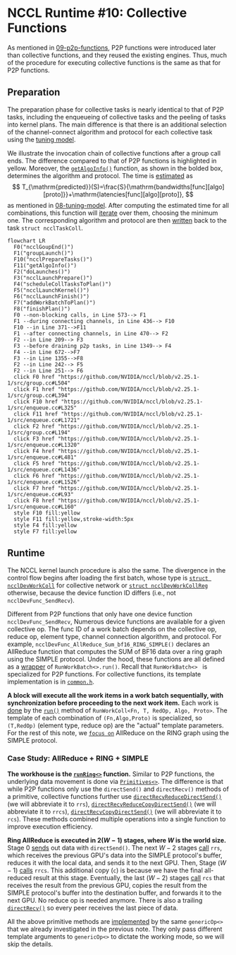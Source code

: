 # NCCL Runtime #10: Collective Functions

As mentioned in [09-p2p-functions](09-p2p-functions.md), P2P functions were introduced later than collective functions, and they reused the existing engines. Thus, much of the procedure for executing collective functions is the same as that for P2P functions.

## Preparation

The preparation phase for collective tasks is nearly identical to that of P2P tasks, including the enqueueing of collective tasks and the peeling of tasks into kernel plans. The main difference is that there is an additional selection of the channel-connect algorithm and protocol for each collective task using the [tuning model](08-tuning-model.md).

We illustrate the invocation chain of collective functions after a group call ends. The difference compared to that of P2P functions is highlighted in yellow. Moreover, the [`getAlgoInfo()`](https://github.com/NVIDIA/nccl/blob/v2.25.1-1/src/enqueue.cc#L1721) function, as shown in the bolded box, determines the algorithm and protocol. The time is [estimated](https://github.com/NVIDIA/nccl/blob/v2.25.1-1/src/graph/tuning.cc#L544) as
$$
T_{\mathrm{predicted}}(S)=\frac{S}{\mathrm{bandwidths[func][algo][proto]}}+\mathrm{latencies[func][algo][proto]},
$$
as mentioned in [08-tuning-model](08-tuning-model.md). After computing the estimated time for all combinations, this function will [iterate](https://github.com/NVIDIA/nccl/blob/v2.25.1-1/src/enqueue.cc#L1638-L1647) over them, choosing the minimum one. The corresponding algorithm and protocol are then [written](https://github.com/NVIDIA/nccl/blob/v2.25.1-1/src/enqueue.cc#L1649-L1650) back to the task `struct ncclTaskColl`.

```mermaid
flowchart LR
  F0("ncclGoupEnd()")
  F1("groupLaunch()")
  F10("ncclPrepareTasks()")
  F11("getAlgoInfo()")
  F2("doLaunches()")
  F3("ncclLaunchPrepare()")
  F4("scheduleCollTasksToPlan()")
  F5("ncclLaunchKernel()")
  F6("ncclLaunchFinish()")
  F7("addWorkBatchToPlan()")
  F8("finishPlan()")
  F0 --non-blocking calls, in Line 573--> F1
  F1 --during connecting channels, in Line 436--> F10
  F10 --in Line 371-->F11
  F1 --after connecting channels, in Line 470--> F2
  F2 --in Line 209--> F3
  F3 --before draining p2p tasks, in Line 1349--> F4
  F4 --in Line 672-->F7
  F3 --in Line 1355-->F8
  F2 --in Line 242--> F5
  F2 --in Line 251--> F6
  click F0 href "https://github.com/NVIDIA/nccl/blob/v2.25.1-1/src/group.cc#L504"
  click F1 href "https://github.com/NVIDIA/nccl/blob/v2.25.1-1/src/group.cc#L394"
  click F10 href "https://github.com/NVIDIA/nccl/blob/v2.25.1-1/src/enqueue.cc#L325"
  click F11 href "https://github.com/NVIDIA/nccl/blob/v2.25.1-1/src/enqueue.cc#L1721"
  click F2 href "https://github.com/NVIDIA/nccl/blob/v2.25.1-1/src/group.cc#L194"
  click F3 href "https://github.com/NVIDIA/nccl/blob/v2.25.1-1/src/enqueue.cc#L1320"
  click F4 href "https://github.com/NVIDIA/nccl/blob/v2.25.1-1/src/enqueue.cc#L481"
  click F5 href "https://github.com/NVIDIA/nccl/blob/v2.25.1-1/src/enqueue.cc#L1436"
  click F6 href "https://github.com/NVIDIA/nccl/blob/v2.25.1-1/src/enqueue.cc#L1526"
  click F7 href "https://github.com/NVIDIA/nccl/blob/v2.25.1-1/src/enqueue.cc#L93"
  click F8 href "https://github.com/NVIDIA/nccl/blob/v2.25.1-1/src/enqueue.cc#L160"
  style F10 fill:yellow
  style F11 fill:yellow,stroke-width:5px
  style F4 fill:yellow
  style F7 fill:yellow
```



## Runtime

The NCCL kernel launch procedure is also the same. The divergence in the control flow begins after loading the first batch, whose type is [`struct ncclDevWorkColl`](https://github.com/NVIDIA/nccl/blob/master/src/include/device.h#L256) for collective network or [`struct ncclDevWorkCollReg`](https://github.com/NVIDIA/nccl/blob/v2.25.1-1/src/include/device.h#L321) otherwise, because the device function ID differs (i.e., not `ncclDevFunc_SendRecv`).

Different from P2P functions that only have one device function `ncclDevFunc_SendRecv`, Numerous device functions are available for a given collective op. The func ID of a work batch depends on the collective op, reduce op, element type, channel connection algorithm, and protocol. For example, `ncclDevFunc_AllReduce_Sum_bf16_RING_SIMPLE()` declares an AllReduce function that computes the SUM of BF16 data over a ring graph using the SIMPLE protocol. Under the hood, these functions are all defined as a [wrapper](https://github.com/NVIDIA/nccl/blob/v2.25.1-1/src/device/common.h#L402-L405) of `RunWorkBatch<>.run()`. Recall that `RunWorkBatch<> ` is specialized for P2P functions. For collective functions, its template implementation is in [`common.h`](https://github.com/NVIDIA/nccl/blob/v2.25.1-1/src/device/common.h#L277).

**A block will execute all the work items in a work batch sequentially, with synchronization before proceeding to the next work item.** Each work is [done]() by the [`run()`](https://github.com/NVIDIA/nccl/blob/v2.25.1-1/src/device/common.h#L306) method of `RunWorkColl<Fn, T, RedOp, Algo, Proto>`. The template of each combination of `(Fn,Algo,Proto)` is specialized, so `(T,RedOp)` (element type, reduce op) are the "actual" template parameters. For the rest of this note, we [`focus on`](https://github.com/NVIDIA/nccl/blob/v2.25.1-1/src/device/all_reduce.h#L233) AllReduce on the RING graph using the SIMPLE protocol.

### Case Study: AllReduce + RING + SIMPLE

**The workhouse is the [`runRing<>`](https://github.com/NVIDIA/nccl/blob/v2.25.1-1/src/device/all_reduce.h#L13) function.** Similar to P2P functions, the underlying data movement is done via [`Primitives<>`](https://github.com/NVIDIA/nccl/blob/v2.25.1-1/src/device/all_reduce.h#L31). The difference is that while P2P functions only use the `directSend()` and `directRecv()` methods of a primitive, collective functions further use [`directRecvReduceDirectSend()`](https://github.com/NVIDIA/nccl/blob/v2.25.1-1/src/device/all_reduce.h#L55) (we will abbreviate it to `rrs`), [`directRecvReduceCopyDirectSend()`](https://github.com/NVIDIA/nccl/blob/v2.25.1-1/src/device/all_reduce.h#64) (we will abbreviate it to `rrcs`), [`directRecvCopyDirectSend()`](https://github.com/NVIDIA/nccl/blob/v2.25.1-1/src/device/all_reduce.h#L72) (we will abbreviate it to `rcs`). These methods combined multiple operations into a single function to improve execution efficiency.

**Ring AllReduce is executed in $2(W-1)$ stages, where $W$ is the world size.** Stage 0 [sends](https://github.com/NVIDIA/nccl/blob/v2.25.1-1/src/device/all_reduce.h#L47) out data with `directSend()`. The next $W-2$ stages [call](https://github.com/NVIDIA/nccl/blob/v2.25.1-1/src/device/all_reduce.h#L55) `rrs`, which receives the previous GPU's data into the SIMPLE protocol's buffer, reduces it with the local data, and sends it to the next GPU. Then, Stage $(W-1)$ [calls](https://github.com/NVIDIA/nccl/blob/v2.25.1-1/src/device/all_reduce.h#L64) `rrcs`. This additional copy (`c`) is because we have the final all-reduced result at this stage. Eventually, the last $(W-2)$ stages [call](https://github.com/NVIDIA/nccl/blob/v2.25.1-1/src/device/all_reduce.h#L72) `rcs` that receives the result from the previous GPU, copies the result from the SIMPLE protocol's buffer into the destination buffer, and forwards it to the next GPU. No reduce op is needed anymore. There is also a trailing [`directRecv()`](https://github.com/NVIDIA/nccl/blob/v2.25.1-1/src/device/all_reduce.h#L81) so every peer receives the last piece of data.

All the above primitive methods are [implemented](https://github.com/NVIDIA/nccl/blob/v2.25.1-1/src/device/prims_simple.h#L853-L928) by the same `genericOp<>` that we already investigated in the previous note. They only pass different template arguments to `genericOp<>` to dictate the working mode, so we will skip the details.







